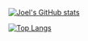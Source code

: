 [![Joel's GitHub stats](https://github-readme-stats.vercel.app/api?username=jfrase8)](https://github.com/jfrase8/github-readme-stats)


[![Top Langs](https://github-readme-stats.vercel.app/api/top-langs/?username=jfrase8&layout=compact&hide=c%2B%2B,c,objective-c%2B%2B,objective-c)](https://github.com/jfrase8/github-readme-stats)
